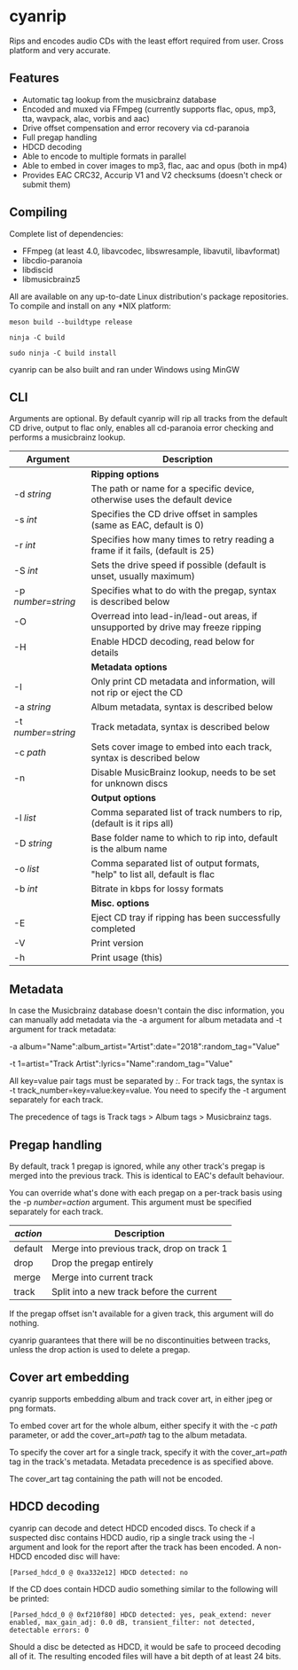 cyanrip
=======
Rips and encodes audio CDs with the least effort required from user. Cross platform and very accurate.

Features
--------
 * Automatic tag lookup from the musicbrainz database
 * Encoded and muxed via FFmpeg (currently supports flac, opus, mp3, tta, wavpack, alac, vorbis and aac)
 * Drive offset compensation and error recovery via cd-paranoia
 * Full pregap handling
 * HDCD decoding
 * Able to encode to multiple formats in parallel
 * Able to embed in cover images to mp3, flac, aac and opus (both in mp4)
 * Provides EAC CRC32, Accurip V1 and V2 checksums (doesn't check or submit them)


Compiling
---------
Complete list of dependencies:

 * FFmpeg (at least 4.0, libavcodec, libswresample, libavutil, libavformat)
 * libcdio-paranoia
 * libdiscid
 * libmusicbrainz5

All are available on any up-to-date Linux distribution's package repositories. To compile and install on any *NIX platform:

`meson build --buildtype release`

`ninja -C build`

`sudo ninja -C build install`

cyanrip can be also built and ran under Windows using MinGW


CLI
---

Arguments are optional. By default cyanrip will rip all tracks from the default CD drive, output to flac only, enables all cd-paranoia error checking and performs a musicbrainz lookup.

| Argument             | Description                                                                      |
|----------------------|----------------------------------------------------------------------------------|
|                      | **Ripping options**                                                              |
| -d *string*          | The path or name for a specific device, otherwise uses the default device        |
| -s *int*             | Specifies the CD drive offset in samples (same as EAC, default is 0)             |
| -r *int*             | Specifies how many times to retry reading a frame if it fails, (default is 25)   |
| -S *int*             | Sets the drive speed if possible (default is unset, usually maximum)             |
| -p *number*=*string* | Specifies what to do with the pregap, syntax is described below                  |
| -O                   | Overread into lead-in/lead-out areas, if unsupported by drive may freeze ripping |
| -H                   | Enable HDCD decoding, read below for details                                     |
|                      | **Metadata options**                                                             |
| -I                   | Only print CD metadata and information, will not rip or eject the CD             |
| -a *string*          | Album metadata, syntax is described below                                        |
| -t *number*=*string* | Track metadata, syntax is described below                                        |
| -c *path*            | Sets cover image to embed into each track, syntax is described below             |
| -n                   | Disable MusicBrainz lookup, needs to be set for unknown discs                    |
|                      | **Output options**                                                               |
| -l *list*            | Comma separated list of track numbers to rip, (default is it rips all)           |
| -D *string*          | Base folder name to which to rip into, default is the album name                 |
| -o *list*            | Comma separated list of output formats, "help" to list all, default is flac      |
| -b *int*             | Bitrate in kbps for lossy formats                                                |
|                      | **Misc. options**                                                                |
| -E                   | Eject CD tray if ripping has been successfully completed                         |
| -V                   | Print version                                                                    |
| -h                   | Print usage (this)                                                               |


Metadata
--------

In case the Musicbrainz database doesn't contain the disc information, you can manually add metadata via the -a argument for album metadata and -t argument for track metadata:

-a album="Name":album_artist="Artist":date="2018":random_tag="Value"

-t 1=artist="Track Artist":lyrics="Name":random_tag="Value"

All key=value pair tags must be separated by *:*. For track tags, the syntax is -t track_number=key=value:key=value. You need to specify the -t argument separately for each track.

The precedence of tags is Track tags > Album tags > Musicbrainz tags.


Pregap handling
---------------

By default, track 1 pregap is ignored, while any other track's pregap is merged into the previous track. This is identical to EAC's default behaviour.

You can override what's done with each pregap on a per-track basis using the -p *number*=*action* argument. This argument must be specified separately for each track.

| *action* | Description                                |
|----------|--------------------------------------------|
| default  | Merge into previous track, drop on track 1 |
| drop     | Drop the pregap entirely                   |
| merge    | Merge into current track                   |
| track    | Split into a new track before the current  |

If the pregap offset isn't available for a given track, this argument will do nothing.

cyanrip guarantees that there will be no discontinuities between tracks, unless the drop action is used to delete a pregap.


Cover art embedding
-------------------

cyanrip supports embedding album and track cover art, in either jpeg or png formats.

To embed cover art for the whole album, either specify it with the -c *path* parameter, or add the cover_art=*path* tag to the album metadata.

To specify the cover art for a single track, specify it with the cover_art=*path* tag in the track's metadata. Metadata precedence is as specified above.

The cover_art tag containing the path will not be encoded.


HDCD decoding
-------------

cyanrip can decode and detect HDCD encoded discs. To check if a suspected disc contains HDCD audio, rip a single track using the -l argument and look for the report after the track has been encoded. A non-HDCD encoded disc will have:

```
[Parsed_hdcd_0 @ 0xa332e12] HDCD detected: no
```

If the CD does contain HDCD audio something similar to the following will be printed:

```
[Parsed_hdcd_0 @ 0xf210f80] HDCD detected: yes, peak_extend: never enabled, max_gain_adj: 0.0 dB, transient_filter: not detected, detectable errors: 0
```

Should a disc be detected as HDCD, it would be safe to proceed decoding all of it. The resulting encoded files will have a bit depth of at least 24 bits.
